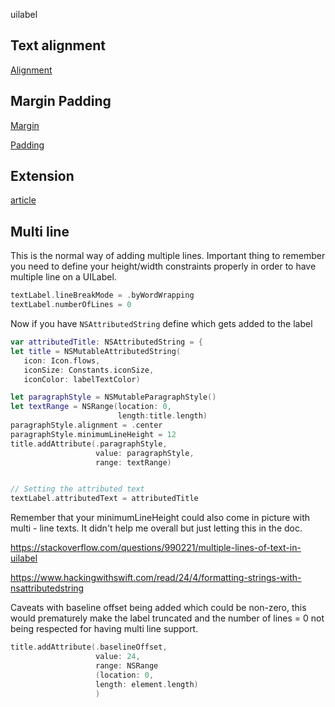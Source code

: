uilabel


## Text alignment

[Alignment](https://iostechsolutions.blogspot.com/2014/04/uilabel-top-aligned-align-text-to-top.html)


## Margin Padding

[Margin](https://stackoverflow.com/questions/3476646/uilabel-text-margin#5155382)

[Padding](https://stackoverflow.com/questions/27459746/adding-space-padding-to-a-uilabel)


## Extension

[article](https://spin.atomicobject.com/2017/08/04/swift-extending-uilabel/)


## Multi line

This is the normal way of adding multiple lines. Important thing to remember you need to define your height/width constraints properly in order to have multiple line on a UILabel.

```swift
textLabel.lineBreakMode = .byWordWrapping
textLabel.numberOfLines = 0
```


Now if you have `NSAttributedString` define which gets added to the label

```swift
var attributedTitle: NSAttributedString = {
let title = NSMutableAttributedString(
   icon: Icon.flows,
   iconSize: Constants.iconSize,
   iconColor: labelTextColor)

let paragraphStyle = NSMutableParagraphStyle()
let textRange = NSRange(location: 0,
						length:title.length)
paragraphStyle.alignment = .center
paragraphStyle.minimumLineHeight = 12
title.addAttribute(.paragraphStyle,
				   value: paragraphStyle,
				   range: textRange)


// Setting the attributed text
textLabel.attributedText = attributedTitle
```

Remember that your minimumLineHeight could also come in picture with multi - line texts. It didn't help me overall but just letting this in the doc.


https://stackoverflow.com/questions/990221/multiple-lines-of-text-in-uilabel

https://www.hackingwithswift.com/read/24/4/formatting-strings-with-nsattributedstring

Caveats with baseline offset being added which could be non-zero, this would prematurely make the label truncated and the number of lines = 0 not being respected for having multi line support.

```swift
title.addAttribute(.baselineOffset,
				   value: 24,
				   range: NSRange
				   (location: 0,
				   length: element.length)
				   )
```